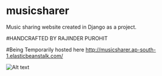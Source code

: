 # musicsharer
Music sharing website created in Django as a project.

#HANDCRAFTED BY RAJINDER PUROHIT

#Being Temporarily hosted here <a href="http://musicsharer.ap-south-1.elasticbeanstalk.com/">http://musicsharer.ap-south-1.elasticbeanstalk.com/</a>

![Alt text](/musicsharer/Capture1.png "Screenshot")


